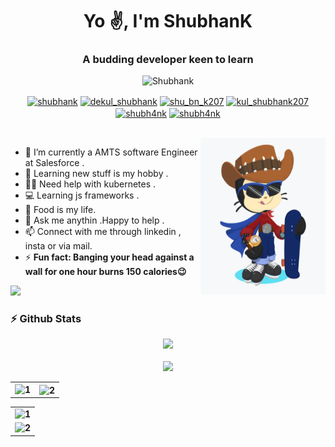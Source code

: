 
<h1 align="center">Yo ✌️, I'm ShubhanK</h1>
<h3 align="center">A budding developer keen to learn</h3>
<p align="center"> <img src="https://komarev.com/ghpvc/?username=5h0bh4nk&label=Profile%20views&color=0e75b6&style=flat" alt="Shubhank" /> </p>

<p align="center">
<a href="https://www.facebook.com/shubhank.kulshreshtha/" target="blank"><img align="center" src="https://raw.githubusercontent.com/rahuldkjain/github-profile-readme-generator/master/src/images/icons/Social/facebook.svg" alt="shubhank" height="30" width="40" /></a>
<a href="https://instagram.com/dekul_shubhank" target="blank"><img align="center" src="https://raw.githubusercontent.com/rahuldkjain/github-profile-readme-generator/master/src/images/icons/Social/instagram.svg" alt="dekul_shubhank" height="30" width="40" /></a>
<a href="https://www.codechef.com/users/shu_bn_k207" target="blank"><img align="center" src="https://cdn.jsdelivr.net/npm/simple-icons@3.1.0/icons/codechef.svg" alt="shu_bn_k207" height="30" width="40" /></a>
<a href="https://www.hackerrank.com/kul_shubhank207" target="blank"><img align="center" src="https://raw.githubusercontent.com/rahuldkjain/github-profile-readme-generator/master/src/images/icons/Social/hackerrank.svg" alt="kul_shubhank207" height="30" width="40" /></a>
<a href="https://codeforces.com/profile/shubh4nk" target="blank"><img align="center" src="https://cdn.jsdelivr.net/npm/simple-icons@3.0.1/icons/codeforces.svg" alt="shubh4nk" height="30" width="40" /></a>
<a href="https://www.leetcode.com/shubh4nk" target="blank"><img align="center" src="https://raw.githubusercontent.com/rahuldkjain/github-profile-readme-generator/master/src/images/icons/Social/leet-code.svg" alt="shubh4nk" height="30" width="40" /></a>
</p>
<br/>
<!-- 
<h2 align="center">My work is mostly realted to Cyber-Security and Web-Development</h2>
<h2 align="center"> 👨‍💻  Check out my repos to view some of my work   👨‍💻</h2> -->
<!-- <p align="center">
  <img width="460" height="300" src="https://github-readme-stats.vercel.app/api?username=5h0bh4nk&show_icons=true&count_private=true" alt="ShubhanK" ">
</p>

<p align = "center">
  <img src = "https://github-readme-streak-stats.herokuapp.com/?user=5h0bh4nk">
</p>
<br>
 -->
<img align="right" height="250px" width="200px" alt="shubhank octocat" src="octocat.png" >

- 🌱 I’m currently a AMTS software Engineer at Salesforce</b> .<br>
- 📖 Learning new stuff is my hobby .<br>
- 👨‍💻 Need help with kubernetes .<br>
- 💻 Learning js frameworks .<br>
- 🍔 Food is my life.<br>
- 💬 Ask me anythin .Happy to help .<br>
- 📫 Connect with me through linkedin , insta or via mail.<br>
- ⚡ <b>Fun fact: Banging your head against a wall for one hour burns 150 calories😉
                                                                                        
                                                                                        
![](https://hit.yhype.me/github/profile?user_id=62099471)
                                                                                        
                                                                                        
                                                                                        
### ⚡ Github Stats
 <p align="center">
<img src="https://github-profile-trophy.vercel.app/?username=5h0bh4nk&theme=darkhub">
<br><br>
<img src="https://github-readme-streak-stats.herokuapp.com/?user=5h0bh4nk&theme=merko">
</p>
<table>
  <tr>
    <td><img src="https://github-readme-stats.vercel.app/api?username=5h0bh4nk&theme=radical&show_icons=true&include_all_commits=true&count_private=true"  display=block width=100% height=auto alt="1"></td>
    <td><img src="https://github-readme-stats.vercel.app/api/top-langs/?username=5h0bh4nk&theme=radical&layout=compact&hide=Jupyter%20Notebook&langs_count=8"  display=block height=190 align="center" alt="2"></td>
   </tr>
</table>

<table>
  <tr>
    <td><img src="https://github-profile-summary-cards.vercel.app/api/cards/profile-details?username=5h0bh4nk&theme=solarized_dark"  display=block width=100% height=auto alt="1"></td>
   </tr>
   <tr>
      <td><img src="https://activity-graph.herokuapp.com/graph?username=5h0bh4nk&bg_color=073642&color=859900&line=006400&point=35aea1&area=true" display=block width=100% height=auto alt="2"></td>
  </td>
  </tr>
</table>

